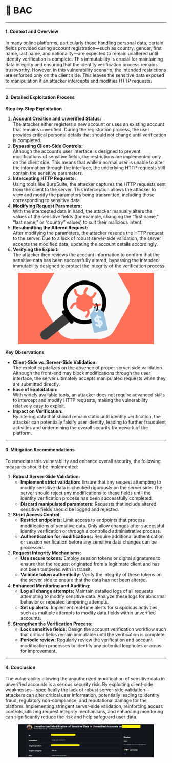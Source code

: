 # 🧬 BAC

***

#### 1. Context and Overview

In many online platforms, particularly those handling personal data, certain fields provided during account registration—such as country, gender, first name, last name, and nationality—are expected to remain unaltered until identity verification is complete. This immutability is crucial for maintaining data integrity and ensuring that the identity verification process remains trustworthy. However, in this vulnerability scenario, the intended restrictions are enforced only on the client side. This leaves the sensitive data exposed to manipulation if an attacker intercepts and modifies HTTP requests.

***

#### 2. Detailed Exploitation Process

**Step-by-Step Exploitation**

1. **Account Creation and Unverified Status:**\
   The attacker either registers a new account or uses an existing account that remains unverified. During the registration process, the user provides critical personal details that should not change until verification is completed.
2. **Bypassing Client-Side Controls:**\
   Although the account’s user interface is designed to prevent modifications of sensitive fields, the restrictions are implemented only on the client side. This means that while a normal user is unable to alter the information through the interface, the underlying HTTP requests still contain the sensitive parameters.
3. **Intercepting HTTP Requests:**\
   Using tools like BurpSuite, the attacker captures the HTTP requests sent from the client to the server. This interception allows the attacker to view and modify the parameters being transmitted, including those corresponding to sensitive data.
4. **Modifying Request Parameters:**\
   With the intercepted data in hand, the attacker manually alters the values of the sensitive fields (for example, changing the “first name,” “last name,” or “country” values) to suit their malicious intent.
5. **Resubmitting the Altered Request:**\
   After modifying the parameters, the attacker resends the HTTP request to the server. Due to a lack of robust server-side validation, the server accepts the modified data, updating the account details accordingly.
6. **Verifying the Exploit:**\
   The attacker then reviews the account information to confirm that the sensitive data has been successfully altered, bypassing the intended immutability designed to protect the integrity of the verification process.

<figure><img src="../.gitbook/assets/image (2) (1).png" alt="" width="563"><figcaption></figcaption></figure>

**Key Observations**

* **Client-Side vs. Server-Side Validation:**\
  The exploit capitalizes on the absence of proper server-side validation. Although the front-end may block modifications through the user interface, the server ultimately accepts manipulated requests when they are submitted directly.
* **Ease of Exploitation:**\
  With widely available tools, an attacker does not require advanced skills to intercept and modify HTTP requests, making the vulnerability relatively easy to exploit.
* **Impact on Verification:**\
  By altering data that should remain static until identity verification, the attacker can potentially falsify user identity, leading to further fraudulent activities and undermining the overall security framework of the platform.

***

#### 3. Mitigation Recommendations

To remediate this vulnerability and enhance overall security, the following measures should be implemented:

1. **Robust Server-Side Validation:**
   * **Implement strict validation:** Ensure that any request attempting to modify sensitive data is checked rigorously on the server side. The server should reject any modifications to these fields until the identity verification process has been successfully completed.
   * **Discard manipulated parameters:** Requests that include altered sensitive fields should be logged and rejected.
2. **Strict Access Control:**
   * **Restrict endpoints:** Limit access to endpoints that process modifications of sensitive data. Only allow changes after successful identity verification or through a controlled administrative process.
   * **Authentication for modifications:** Require additional authentication or session verification before any sensitive data changes can be processed.
3. **Request Integrity Mechanisms:**
   * **Use secure tokens:** Employ session tokens or digital signatures to ensure that the request originated from a legitimate client and has not been tampered with in transit.
   * **Validate token authenticity:** Verify the integrity of these tokens on the server side to ensure that the data has not been altered.
4. **Enhanced Monitoring and Auditing:**
   * **Log all change attempts:** Maintain detailed logs of all requests attempting to modify sensitive data. Analyze these logs for abnormal behavior or repeated tampering attempts.
   * **Set up alerts:** Implement real-time alerts for suspicious activities, such as multiple attempts to modify data fields within unverified accounts.
5. **Strengthen the Verification Process:**
   * **Lock sensitive fields:** Design the account verification workflow such that critical fields remain immutable until the verification is complete.
   * **Periodic review:** Regularly review the verification and account modification processes to identify any potential loopholes or areas for improvement.

***

#### 4. Conclusion

The vulnerability allowing the unauthorized modification of sensitive data in unverified accounts is a serious security risk. By exploiting client-side weaknesses—specifically the lack of robust server-side validation—attackers can alter critical user information, potentially leading to identity fraud, regulatory non-compliance, and reputational damage for the platform. Implementing stringent server-side validation, reinforcing access controls, utilizing request integrity mechanisms, and enhancing monitoring can significantly reduce the risk and help safeguard user data.

<figure><img src="../.gitbook/assets/image (1) (1) (1).png" alt=""><figcaption></figcaption></figure>
